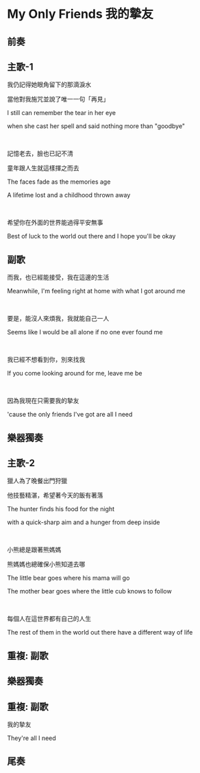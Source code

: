 # My Only Friends 我的摯友

## 前奏

## 主歌-1

我仍記得她眼角留下的那滴淚水

當他對我施咒並說了唯一一句「再見」

I still can remember the tear in her eye

when she cast her spell and said nothing more than "goodbye"

<br>

記憶老去，臉也已記不清

童年跟人生就這樣揮之而去

The faces fade as the memories age

A lifetime lost and a childhood thrown away

<br>

希望你在外面的世界能過得平安無事

Best of luck to the world out there and I hope you'll be okay

## 副歌

而我，也已經能接受，我在這邊的生活

Meanwhile, I'm feeling right at home with what I got around me

<br>

要是，能沒人來煩我，我就能自己一人

Seems like I would be all alone if no one ever found me

<br>

我已經不想看到你，別來找我

If you come looking around for me, leave me be

<br>

因為我現在只需要我的摯友

'cause the only friends I've got are all I need

## 樂器獨奏

## 主歌-2

獵人為了晚餐出門狩獵

他技藝精湛，希望著今天的飯有著落

The hunter finds his food for the night

with a quick-sharp aim and a hunger from deep inside

<br>

小熊總是跟著熊媽媽

熊媽媽也總確保小熊知道去哪

The little bear goes where his mama will go

The mother bear goes where the little cub knows to follow

<br>

每個人在這世界都有自己的人生

The rest of them in the world out there have a different way of life

## 重複: 副歌

## 樂器獨奏

## 重複: 副歌

我的摯友

They're all I need

## 尾奏

